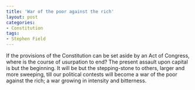 ```yaml
---
title: 'War of the poor against the rich'
layout: post
categories:
- Constitution
tags:
- Stephen Field
---
```


If the provisions of the Constitution can be set aside by an Act of Congress, where is the course of usurpation to end? The present assault upon capital is but the beginning. It will be but the stepping-stone to others, larger and more sweeping, till our political contests will become a war of the poor against the rich; a war growing in intensity and bitterness.